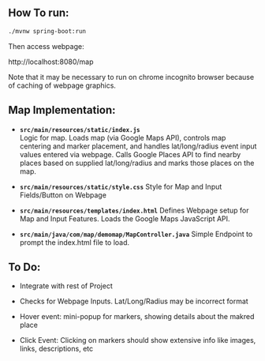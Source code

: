 ## How To run:
```bash
./mvnw spring-boot:run
```

Then access webpage: 

http://localhost:8080/map

Note that it may be necessary to run on chrome incognito browser because of caching of webpage graphics.


## Map Implementation:

- **`src/main/resources/static/index.js`**  
Logic for map. Loads map (via Google Maps API), controls map centering and marker placement, and handles lat/long/radius event input values entered via webpage. Calls Google Places API to find nearby places based on supplied lat/long/radius and marks those places on the map.  

- **`src/main/resources/static/style.css`**
Style for Map and Input Fields/Button on Webpage

- **`src/main/resources/templates/index.html`**
Defines Webpage setup for Map and Input Features. Loads the Google Maps JavaScript API.

- **`src/main/java/com/map/demomap/MapController.java`**
Simple Endpoint to prompt the index.html file to load.


## To Do:
- Integrate with rest of Project

- Checks for Webpage Inputs. Lat/Long/Radius may be incorrect format
- Hover event: mini-popup for markers, showing details about the makred place
- Click Event: Clicking on markers should show extensive info like images, links, descriptions, etc 
